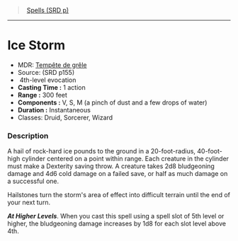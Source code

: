 ﻿---
!Spell
Family: SpellVO
Level: 4
Type: evocation
CastingTime: 1 action
Range: 300 feet
Components: V, S, M (a pinch of dust and a few drops of water)
Duration: Instantaneous
Classes: Druid, Sorcerer, Wizard
Id: spells_vo.md#ice-storm
ParentLink: spells_vo.md#spells-srd-p
Name: Ice Storm
ParentName: Spells (SRD p)
NameLevel: 1
AltName: '[Tempête de grêle](hd_spells_tempete_de_grele.md)'
Source: (SRD p155)
Attributes: {}
---
> [Spells (SRD p)](srd_spells.md)

---

# Ice Storm

- MDR: [Tempête de grêle](hd_spells_tempete_de_grele.md)
- Source: (SRD p155)
-  4th-level evocation
- **Casting Time :** 1 action
- **Range :** 300 feet
- **Components :** V, S, M (a pinch of dust and a few drops of water)
- **Duration :** Instantaneous
- Classes: Druid, Sorcerer, Wizard

### Description

A hail of rock-hard ice pounds to the ground in a 20-foot-radius, 40-foot-high cylinder centered on a point within range. Each creature in the cylinder must make a Dexterity saving throw. A creature takes 2d8 bludgeoning damage and 4d6 cold damage on a failed save, or half as much damage on a successful one.

Hailstones turn the storm's area of effect into difficult terrain until the end of your next turn.

**_At Higher Levels_**. When you cast this spell using a spell slot of 5th level or higher, the bludgeoning damage increases by 1d8 for each slot level above 4th.

